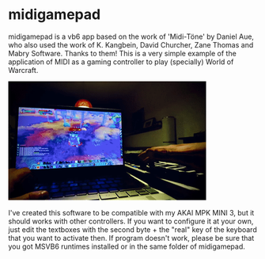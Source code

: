 # midigamepad

midigamepad is a vb6 app based on the work of 'Midi-Töne' by Daniel Aue, who also used the work of K. Kangbein, David Churcher, Zane Thomas and Mabry Software. Thanks to them! This is a very simple example of the application of MIDI as a gaming controller to play (specially) World of Warcraft. 

![midigamepad-sample](https://raw.githubusercontent.com/disketteomelette/midigamepad/main/sample.gif)

I've created this software to be compatible with my AKAI MPK MINI 3, but it should works with other controllers. If you want to configure it at your own, just edit the textboxes with the second byte + the "real" key of the keyboard that you want to activate then. If program doesn't work, please be sure that you got MSVB6 runtimes installed or in the same folder of midigamepad.
